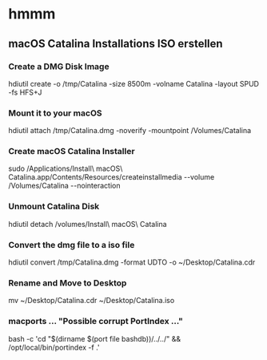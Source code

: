 # hmmm

## macOS Catalina Installations ISO erstellen
### Create a DMG Disk Image
hdiutil create -o /tmp/Catalina -size 8500m -volname Catalina -layout SPUD -fs HFS+J
### Mount it to your macOS
hdiutil attach /tmp/Catalina.dmg -noverify -mountpoint /Volumes/Catalina
### Create macOS Catalina Installer
sudo /Applications/Install\ macOS\ Catalina.app/Contents/Resources/createinstallmedia --volume /Volumes/Catalina --nointeraction
### Unmount Catalina Disk
hdiutil detach /volumes/Install\ macOS\ Catalina
### Convert the dmg file to a iso file
hdiutil convert /tmp/Catalina.dmg -format UDTO -o ~/Desktop/Catalina.cdr
### Rename and Move to Desktop
mv ~/Desktop/Catalina.cdr ~/Desktop/Catalina.iso
### macports ... "Possible corrupt PortIndex ..."
bash -c 'cd "$(dirname $(port file bashdb))/../../" && /opt/local/bin/portindex -f .'
